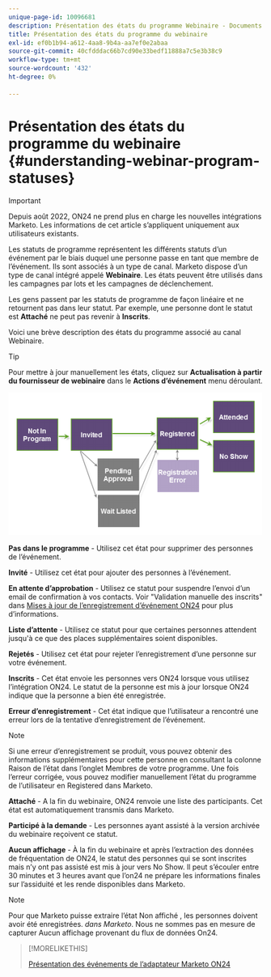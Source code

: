 ```yaml
---
unique-page-id: 10096681
description: Présentation des états du programme Webinaire - Documents Marketo - Documentation du produit
title: Présentation des états du programme du webinaire
exl-id: ef0b1b94-a612-4aa8-9b4a-aa7ef0e2abaa
source-git-commit: 40cfdddac66b7cd90e33bedf11888a7c5e3b38c9
workflow-type: tm+mt
source-wordcount: '432'
ht-degree: 0%

---
```


# Présentation des états du programme du webinaire {#understanding-webinar-program-statuses}

>[!IMPORTANT]
>
>Depuis août 2022, ON24 ne prend plus en charge les nouvelles intégrations Marketo. Les informations de cet article s’appliquent uniquement aux utilisateurs existants.

Les statuts de programme représentent les différents statuts d’un événement par le biais duquel une personne passe en tant que membre de l’événement. Ils sont associés à un type de canal. Marketo dispose d’un type de canal intégré appelé **Webinaire**. Les états peuvent être utilisés dans les campagnes par lots et les campagnes de déclenchement.

Les gens passent par les statuts de programme de façon linéaire et ne retournent pas dans leur statut. Par exemple, une personne dont le statut est **Attaché** ne peut pas revenir à **Inscrits**.

Voici une brève description des états du programme associé au canal Webinaire.

>[!TIP]
>
>Pour mettre à jour manuellement les états, cliquez sur  **Actualisation à partir du fournisseur de webinaire** dans le **Actions d’événement** menu déroulant.

![](assets/image2015-12-17-13-3a52-3a39.png)

**Pas dans le programme** - Utilisez cet état pour supprimer des personnes de l’événement.

**Invité** - Utilisez cet état pour ajouter des personnes à l’événement.

**En attente d’approbation** - Utilisez ce statut pour suspendre l’envoi d’un email de confirmation à vos contacts. Voir &quot;Validation manuelle des inscrits&quot; dans [Mises à jour de l’enregistrement d’événement ON24](/help/marketo/product-docs/demand-generation/events/create-an-event/create-an-event-with-the-marketo-on24-adapter/on24-event-registration-updates.md) pour plus d’informations.

**Liste d’attente** - Utilisez ce statut pour que certaines personnes attendent jusqu&#39;à ce que des places supplémentaires soient disponibles.

**Rejetés** - Utilisez cet état pour rejeter l’enregistrement d’une personne sur votre événement.

**Inscrits** - Cet état envoie les personnes vers ON24 lorsque vous utilisez l’intégration ON24. Le statut de la personne est mis à jour lorsque ON24 indique que la personne a bien été enregistrée.

**Erreur d’enregistrement** - Cet état indique que l’utilisateur a rencontré une erreur lors de la tentative d’enregistrement de l’événement.

>[!NOTE]
>
>Si une erreur d’enregistrement se produit, vous pouvez obtenir des informations supplémentaires pour cette personne en consultant la colonne Raison de l’état dans l’onglet Membres de votre programme. Une fois l’erreur corrigée, vous pouvez modifier manuellement l’état du programme de l’utilisateur en Registered dans Marketo.

**Attaché** - A la fin du webinaire, ON24 renvoie une liste des participants. Cet état est automatiquement transmis dans Marketo.

**Participé à la demande** - Les personnes ayant assisté à la version archivée du webinaire reçoivent ce statut.

**Aucun affichage** - À la fin du webinaire et après l’extraction des données de fréquentation de ON24, le statut des personnes qui se sont inscrites mais n’y ont pas assisté est mis à jour vers No Show. Il peut s’écouler entre 30 minutes et 3 heures avant que l’on24 ne prépare les informations finales sur l’assiduité et les rende disponibles dans Marketo.

>[!NOTE]
>
>Pour que Marketo puisse extraire l’état Non affiché , les personnes doivent avoir été enregistrées. *dans Marketo*. Nous ne sommes pas en mesure de capturer Aucun affichage provenant du flux de données On24.

>[!MORELIKETHIS]
>
>[Présentation des événements de l’adaptateur Marketo ON24](/help/marketo/product-docs/demand-generation/events/create-an-event/create-an-event-with-the-marketo-on24-adapter/understanding-marketo-on24-adapter-events.md)

